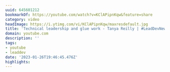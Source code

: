 ```yaml
---
uuid: 645601212
bookmarkOf: https://youtube.com/watch?v=KClAPipnKqw&feature=share
category: video
headImage: https://i.ytimg.com/vi/KClAPipnKqw/maxresdefault.jpg
title: 'Technical leadership and glue work - Tanya Reilly | #LeadDevNewYork'
domain: youtube.com
description: ''
tags:
- youtube
- leaddev
date: '2023-01-26T19:46:45.476Z'
highlights:
---
```



